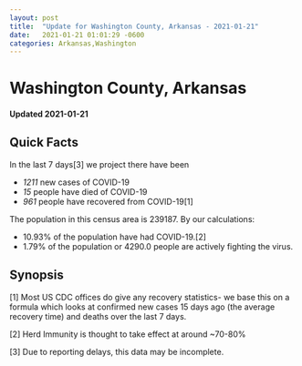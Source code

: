 ```yaml
---
layout: post
title:  "Update for Washington County, Arkansas - 2021-01-21"
date:   2021-01-21 01:01:29 -0600
categories: Arkansas,Washington
---
```


# Washington County, Arkansas
#### Updated 2021-01-21

## Quick Facts

In the last 7 days[3] we project there have been
- *1211* new cases of COVID-19
- *15* people have died of COVID-19
- *961* people have recovered from COVID-19[1]

The population in this census area is 239187. By our calculations:
- 10.93% of the population have had COVID-19.[2]
- 1.79% of the population or 4290.0 people are actively fighting the virus.

## Synopsis




[1] Most US CDC offices do give any recovery statistics- we base this on a formula which looks at confirmed new cases
15 days ago (the average recovery time) and deaths over the last 7 days.

[2] Herd Immunity is thought to take effect at around ~70-80%

[3] Due to reporting delays, this data may be incomplete.
 
    